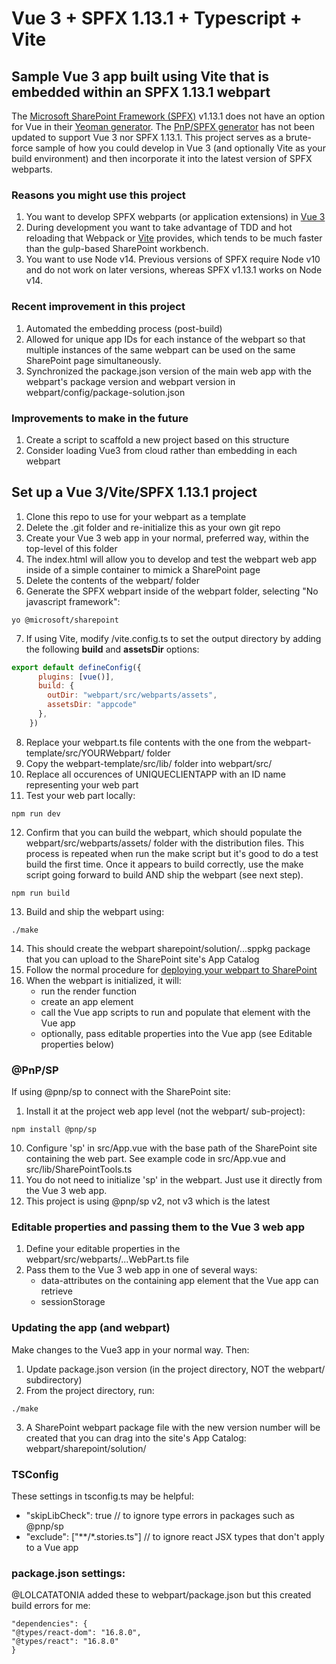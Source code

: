 # Vue 3 + SPFX 1.13.1 + Typescript + Vite

## Sample Vue 3 app built using Vite that is embedded within an SPFX 1.13.1 webpart

The [Microsoft SharePoint Framework (SPFX)](https://docs.microsoft.com/en-us/sharepoint/dev/spfx/set-up-your-development-environment) v1.13.1 does not have an option for Vue in their [Yeoman generator](https://docs.microsoft.com/en-us/sharepoint/dev/spfx/toolchain/scaffolding-projects-using-yeoman-sharepoint-generator). The [PnP/SPFX generator](https://pnp.github.io/generator-spfx/#spfx-generator-version) has not been updated to support Vue 3 nor SPFX 1.13.1. This project serves as a brute-force sample of how you could develop in Vue 3 (and optionally Vite as your build environment) and then incorporate it into the latest version of SPFX webparts.


### Reasons you might use this project
1. You want to develop SPFX webparts (or application extensions) in [Vue 3](https://v3.vuejs.org/)
2. During development you want to take advantage of TDD and hot reloading that Webpack or [Vite](https://vitejs.dev/) provides, which tends to be much faster than the gulp-based SharePoint workbench.
3. You want to use Node v14. Previous versions of SPFX require Node v10 and do not work on later versions, whereas SPFX v1.13.1 works on Node v14.


### Recent improvement in this project
1. Automated the embedding process (post-build)
2. Allowed for unique app IDs for each instance of the webpart so that multiple instances of the same webpart can be used on the same SharePoint page simultaneously.
3. Synchronized the package.json version of the main web app with the webpart's package version and webpart version in webpart/config/package-solution.json

### Improvements to make in the future
1. Create a script to scaffold a new project based on this structure
2. Consider loading Vue3 from cloud rather than embedding in each webpart


## Set up a Vue 3/Vite/SPFX 1.13.1 project
1. Clone this repo to use for your webpart as a template
2. Delete the .git folder and re-initialize this as your own git repo
3. Create your Vue 3 web app in your normal, preferred way, within the top-level of this folder
4. The index.html will allow you to develop and test the webpart web app inside of a simple container to mimick a SharePoint page
5. Delete the contents of the webpart/ folder
6. Generate the SPFX webpart inside of the webpart folder, selecting "No javascript framework":
```shell
yo @microsoft/sharepoint
```
7. If using Vite, modify /vite.config.ts to set the output directory by adding the following **build** and **assetsDir** options:
```javascript
export default defineConfig({
	  plugins: [vue()],
	  build: {
	    outDir: "webpart/src/webparts/assets",
	    assetsDir: "appcode"
	  },
	})
```
8. Replace your webpart.ts file contents with the one from the webpart-template/src/YOURWebpart/ folder
9. Copy the webpart-template/src/lib/ folder into webpart/src/
10. Replace all occurences of UNIQUECLIENTAPP with an ID name representing your web part
11. Test your web part locally:
```shell
npm run dev
```
12. Confirm that you can build the webpart, which should populate the webpart/src/webparts/assets/ folder with the distribution files. This process is repeated when run the make script but it's good to do a test build the first time. Once it appears to build correctly, use the make script going forward to build AND ship the webpart (see next step).
```shell
npm run build
```
13. Build and ship the webpart using:
```shell
./make
```
14. This should create the webpart sharepoint/solution/...sppkg package that you can upload to the SharePoint site's App Catalog
15. Follow the normal procedure for [deploying your webpart to SharePoint](https://docs.microsoft.com/en-us/sharepoint/dev/spfx/web-parts/get-started/serve-your-web-part-in-a-sharepoint-page)
16. When the webpart is initialized, it will:
    - run the render function
    - create an app element
    - call the Vue app scripts to run and populate that element with the Vue app
	- optionally, pass editable properties into the Vue app (see Editable properties below)


### @PnP/SP
If using @pnp/sp to connect with the SharePoint site:
1. Install it at the project web app level (not the webpart/ sub-project):
```shell
npm install @pnp/sp
```
10. Configure 'sp' in src/App.vue with the base path of the SharePoint site containing the web part. See example code in src/App.vue and src/lib/SharePointTools.ts
11. You do not need to initialize 'sp' in the webpart. Just use it directly from the Vue 3 web app.
12. This project is using @pnp/sp v2, not v3 which is the latest


### Editable properties and passing them to the Vue 3 web app
1. Define your editable properties in the webpart/src/webparts/...WebPart.ts file
2. Pass them to the Vue 3 web app in one of several ways:
    - data-attributes on the containing app element that the Vue app can retrieve
    - sessionStorage


### Updating the app (and webpart)
Make changes to the Vue3 app in your normal way. Then:
1. Update package.json version (in the project directory, NOT the webpart/ subdirectory)
2. From the project directory, run:
```shell
./make
```
3. A SharePoint webpart package file with the new version number will be created that you can drag into the site's App Catalog:
webpart/sharepoint/solution/

### TSConfig
These settings in tsconfig.ts may be helpful:
- "skipLibCheck": true // to ignore type errors in packages such as @pnp/sp
- "exclude": ["**/*.stories.ts"] // to ignore react JSX types that don't apply to a Vue app

### package.json settings:
@LOLCATATONIA added these to webpart/package.json but this created build errors for me:
```
"dependencies": {
"@types/react-dom": "16.8.0",
"@types/react": "16.8.0"
}
```
